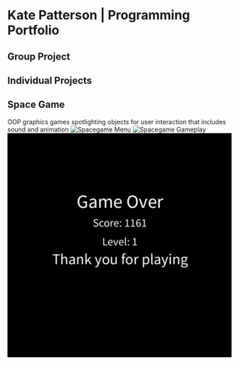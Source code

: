 # Kate Patterson | Programming Portfolio

## Group Project

## Individual Projects

## Space Game
OOP graphics games spotlighting objects for user interaction that includes sound and animation
![Spacegame Menu]()
![Spacegame Gameplay]()
![Spacegame GameOver](https://github.com/katepatterson/programmingportfolio/blob/main/images/SpaceGameEnd.png?raw=true)
